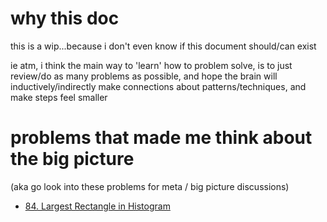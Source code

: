 # why this doc
this is a wip...because i don't even know if this document should/can exist

ie atm, i think the main way to 'learn' how to problem solve, is to just review/do as many problems as possible, and hope the brain will inductively/indirectly make connections about patterns/techniques, and make steps feel smaller



# problems that made me think about the big picture
(aka go look into these problems for meta / big picture discussions)

- [84. Largest Rectangle in Histogram](../LeetCode/84.%20Largest%20Rectangle%20in%20Histogram.md)



